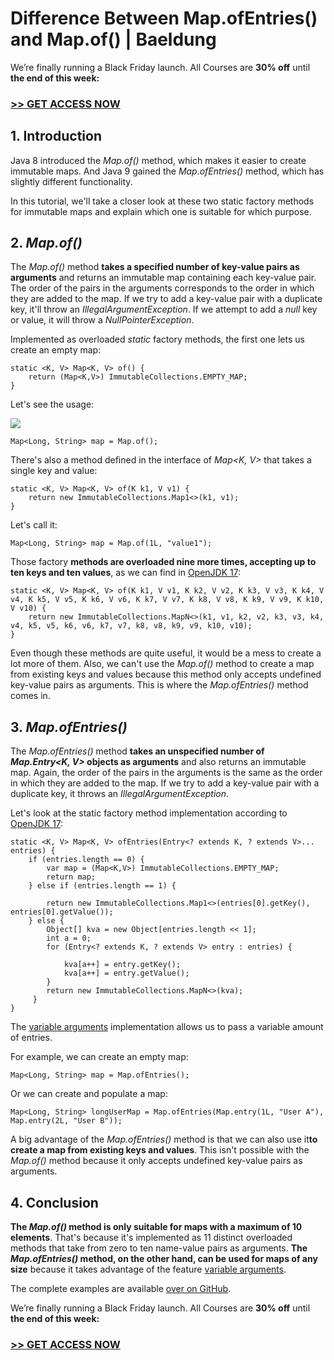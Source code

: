 # Difference Between Map.ofEntries() and Map.of() | Baeldung
  

We’re finally running a Black Friday launch. All Courses are **30% off** until **the end of this week:**

### **[\>> GET ACCESS NOW](https://www.baeldung.com/all-courses)**

**1\. Introduction**[](#introduction)
-------------------------------------

Java 8 introduced the _Map.of()_ method, which makes it easier to create immutable maps. And Java 9 gained the _Map.ofEntries()_ method, which has slightly different functionality.

In this tutorial, we'll take a closer look at these two static factory methods for immutable maps and explain which one is suitable for which purpose.

**2\. _Map.of()_**[](#mapof)
----------------------------

The _Map.of()_ method **takes a specified number of key-value pairs as arguments** and returns an immutable map containing each key-value pair. The order of the pairs in the arguments corresponds to the order in which they are added to the map. If we try to add a key-value pair with a duplicate key, it'll throw an _IllegalArgumentException_. If we attempt to add a _null_ key or value, it will throw a _NullPointerException_.

Implemented as overloaded _static_ factory methods, the first one lets us create an empty map:

```null
static <K, V> Map<K, V> of() {
    return (Map<K,V>) ImmutableCollections.EMPTY_MAP;
}
```

Let's see the usage:

[![](https://a.pub.network/core/imgs/fslogo-green.svg)
](https://freestar.com/?utm_campaign=branding&utm_medium=banner&utm_source=baeldung.com&utm_content=baeldung_leaderboard_mid_1)

```null
Map<Long, String> map = Map.of();
```

There's also a method defined in the interface of _Map<K, V>_ that takes a single key and value:

```null
static <K, V> Map<K, V> of(K k1, V v1) {
    return new ImmutableCollections.Map1<>(k1, v1);
}
```

Let's call it:

```null
Map<Long, String> map = Map.of(1L, "value1");

```

Those factory **methods are overloaded nine more times, accepting up to ten keys and ten values**, as we can find in [OpenJDK 17](https://openjdk.org/projects/jdk/17/):

```null
static <K, V> Map<K, V> of(K k1, V v1, K k2, V v2, K k3, V v3, K k4, V v4, K k5, V v5, K k6, V v6, K k7, V v7, K k8, V v8, K k9, V v9, K k10, V v10) {
    return new ImmutableCollections.MapN<>(k1, v1, k2, v2, k3, v3, k4, v4, k5, v5, k6, v6, k7, v7, k8, v8, k9, v9, k10, v10);
}
```

Even though these methods are quite useful, it would be a mess to create a lot more of them. Also, we can't use the _Map.of()_ method to create a map from existing keys and values because this method only accepts undefined key-value pairs as arguments. This is where the _Map.ofEntries()_ method comes in.

**3\. _Map.ofEntries()_**[](#mapofentries)
------------------------------------------

The _Map.ofEntries()_ method **takes an unspecified number of _Map.Entry<K, V>_ objects as arguments** and also returns an immutable map. Again, the order of the pairs in the arguments is the same as the order in which they are added to the map. If we try to add a key-value pair with a duplicate key, it throws an _IllegalArgumentException_.

Let's look at the static factory method implementation according to [OpenJDK 17](https://openjdk.org/projects/jdk/17/):

```null
static <K, V> Map<K, V> ofEntries(Entry<? extends K, ? extends V>... entries) {
    if (entries.length == 0) { 
        var map = (Map<K,V>) ImmutableCollections.EMPTY_MAP;
        return map;
    } else if (entries.length == 1) {
        
        return new ImmutableCollections.Map1<>(entries[0].getKey(), entries[0].getValue());
    } else {
        Object[] kva = new Object[entries.length << 1];
        int a = 0;
        for (Entry<? extends K, ? extends V> entry : entries) {
            
            kva[a++] = entry.getKey();
            kva[a++] = entry.getValue();
        }
        return new ImmutableCollections.MapN<>(kva);
     }
}
```

The [variable arguments](https://www.baeldung.com/java-varargs) implementation allows us to pass a variable amount of entries.

For example, we can create an empty map:

```null
Map<Long, String> map = Map.ofEntries();
```

Or we can create and populate a map:

```null
Map<Long, String> longUserMap = Map.ofEntries(Map.entry(1L, "User A"), Map.entry(2L, "User B"));
```

A big advantage of the _Map.ofEntries()_ method is that we can also use it**to create a map from existing keys and values**. This isn't possible with the _Map.of()_ method because it only accepts undefined key-value pairs as arguments.

**4\. Conclusion**[](#conclusion)
---------------------------------

**The _Map.of()_ method is only suitable for maps with a maximum of 10 elements**. That's because it's implemented as 11 distinct overloaded methods that take from zero to ten name-value pairs as arguments. **The _Map.ofEntries()_ method, on the other hand, can be used for maps of any size** because it takes advantage of the feature [variable arguments](https://www.baeldung.com/java-varargs).

The complete examples are available [over on GitHub](https://github.com/eugenp/tutorials/tree/master/core-java-modules/core-java-collections-maps-5).

We’re finally running a Black Friday launch. All Courses are **30% off** until **the end of this week:**

### **[\>> GET ACCESS NOW](https://www.baeldung.com/all-courses)**